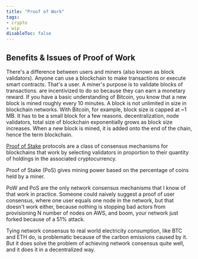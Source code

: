 ```yaml
---
title: "Proof of Work"
tags:
- crypto
- wip
disableToc: false
---
```


## Benefits & Issues of Proof of Work
There's a difference between users and miners (also known as block validators). Anyone can use a blockchain to make transactions or execute smart contracts. That's a user. A miner's purpose is to validate blocks of transactions. are incentivized to do so because they can earn a monetary reward. If you have a basic understanding of Bitcoin, you know that a new block is mined roughly every 10 minutes. A block is not unlimited in size in blockchain networks. With Bitcoin, for example, block size is capped at ~1 MB. It has to be a small block for a few reasons. decentralization, node validators, total size of blockchain exponentially grows as block size increases. When a new block is mined, it is added onto the end of the chain, hence the term blockchain.

[Proof of Stake](/notes/proof-of-stake.md) protocols are a class of consensus mechanisms for blockchains that work by selecting validators in proportion to their quantity of holdings in the associated cryptocurrency.

Proof of Stake (PoS) gives mining power based on the percentage of coins held by a miner.

PoW and PoS are the only network consensus mechanisms that I know of that work in practice. Someone could naively suggest a proof of user consensus, where one user equals one node in the network, but that doesn't work either, because nothing is stopping bad actors from provisioning N number of nodes on AWS, and boom, your network just forked because of a 51% attack.

Tying network consensus to real world electricity consumption, like BTC and ETH do, is problematic because of the carbon emissions caused by it. But it does solve the problem of achieving network consensus quite well, and it does it in a decentralized way.